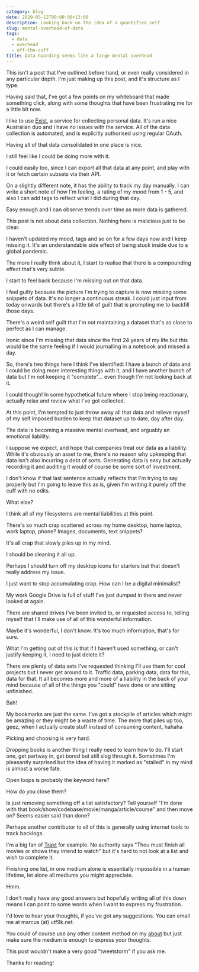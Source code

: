 ```yaml
---
category: blog
date: 2020-05-12T00:00:00+13:00
description: Looking back on the idea of a quantified self
slug: mental-overhead-of-data
tags:
  - data
  - overhead
  - off-the-cuff
title: Data hoarding seems like a large mental overhead
---
```

This isn't a post that I've outlined before hand, or even really considered in any particular depth. I'm just making up this post, and it's structure as I type.

Having said that, I've got a few points on my whiteboard that made something click, along with some thoughts that have been frustrating me for a little bit now.

I like to use [Exist](https://exist.io), a service for collecting personal data. It's run a nice Australian duo and I have no issues with the service. All of the data collection is automated, and is explicitly authorised using regular OAuth.

Having all of that data consolidated in one place is nice.

I still feel like I could be doing more with it.

I could easily too, since I can export all that data at any point, and play with it or fetch certain subsets via their API.

On a slightly different note, it has the ability to track my day manually. I can write a short note of how I'm feeling, a rating of my mood from 1 - 5, and also I can add tags to reflect what I did during that day.

Easy enough and I can observe trends over time as more data is gathered.

This post is not about data collection. Nothing here is malicious just to be clear.

I haven't updated my mood, tags and so on for a few days now and I keep missing it. It's an understandable side effect of being stuck inside due to a global pandemic.

The more I really think about it, I start to realise that there is a compounding effect that's very subtle.

I start to feel back because I'm missing out on that data.

I feel guilty because the picture I'm trying to capture is now missing some snippets of data. It's no longer a continuous streak. I could just input from today onwards but there's a little bit of guilt that is prompting me to backfill those days.

There's a weird self guilt that I'm not maintaining a dataset that's as close to perfect as I can manage.

Ironic since I'm missing that data since the first 24 years of my life but this would be the same feeling if I would journalling in a notebook and missed a day.

So, there's two things here I think I've identified: I have a bunch of data and I could be doing more interesting things with it, and I have another bunch of data but I'm not keeping it "complete"… even though I'm not looking back at it.

I could though! In some hypothetical future where I stop being reactionary, actually relax and review what I've got collected.

At this point, I'm tempted to just throw away all that data and relieve myself of my self imposed burden to keep that dataset up to date, day after day.

The data is becoming a massive mental overhead, and arguably an emotional liability.

I suppose we expect, and hope that companies treat our data as a liability. While it's obviously an asset to me, there's no reason why upkeeping that data isn't also incurring a debt of sorts. Generating data is easy but actually recording it and auditing it would of course be some sort of investment.

I don't know if that last sentence actually reflects that I'm trying to say properly but I'm going to leave this as is, given I'm writing it purely off the cuff with no edits.

What else?

I think all of my filesystems are mental liabilities at this point.

There's so much crap scattered across my home desktop, home laptop, work laptop, phone? Images, documents, text snippets?

It's all crap that slowly piles up in my mind.

I should be cleaning it all up.

Perhaps I should turn off my desktop icons for starters but that doesn't really address my issue.

I just want to stop accumulating crap. How can I be a digital minimalist?

My work Google Drive is full of stuff I've just dumped in there and never looked at again.

There are shared drives I've been invited to, or requested access to, telling myself that I'll make use of all of this wonderful information.

Maybe it's wonderful, I don't know. It's too much information, that's for sure.

What I'm getting out of this is that if I haven't used something, or can't justify keeping it, I need to just delete it?

There are plenty of data sets I've requested thinking I'll use them for cool projects but I never get around to it. Traffic data, parking data, data for this, data for that. It all becomes more and more of a liability in the back of your mind because of all of the things you "could" have done or are sitting unfinished.

Bah!

My bookmarks are just the same. I've got a stockpile of articles which might be amazing or they might be a waste of time. The more that piles up too, geez, when I actually create stuff instead of consuming content, hahaha

Picking and choosing is very hard.

Dropping books is another thing I really need to learn how to do. I'll start one, get partway in, get bored but still slog through it. Sometimes I'm pleasantly surprised but the idea of having it marked as "stalled" in my mind is almost a worse fate.

Open loops is probably the keyword here?

How do you close them?

Is just removing something off a list satisfactory? Tell yourself "I'm done with that book/show/codebase/movie/manga/article/course" and then move on? Seems easier said than done?

Perhaps another contributor to all of this is generally using internet tools to track backlogs.

I'm a big fan of [Trakt](https://trakt.tv) for example. No authority says "Thou must finish all movies or shows they intend to watch" but it's hard to not look at a list and wish to complete it.

Finishing one list, in one medium alone is essentially impossible in a human lifetime, let alone all mediums you might appreciate.

Hmm.

I don't really have any good answers but hopefully writing all of this down means I can point to some words when I want to express my frustration.

I'd love to hear your thoughts, if you've got any suggestions. You can email me at marcus (at) utf9k.net.

You could of course use any other content method on my [about](/about) but just make sure the medium is enough to express your thoughts.

This post wouldn't make a very good "tweetstorm" if you ask me.

Thanks for reading!

